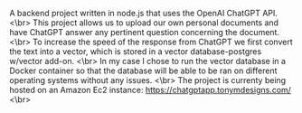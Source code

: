 A backend project written in node.js that uses the OpenAI ChatGPT API. <\br>
This project allows us to upload our own personal documents and have ChatGPT answer any pertinent question concerning the document. <\br>
To increase the speed of the response from ChatGPT we first convert the text into a vector, which is stored in a vector database-postgres w/vector add-on. <\br>
In my case I chose to run the vector database in a Docker container so that the database will be able to be ran on different operating systems without any issues. <\br>
The project is currenty being hosted on an Amazon Ec2 instance: https://chatgptapp.tonymdesigns.com/ <\br>